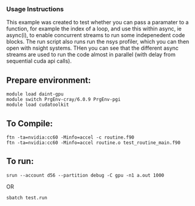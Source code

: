 ### Usage Instructions

This example was created to test whether you can pass a paramater to a function, for example the index of a loop, and use this within async, ie async(i), to enable concurrent streams to run some indepenedent code blocks. The run script also runs run the nsys profiler, which you can then open with nsight systems. THen you can see that the different async streams are used to run the code almost in parallel (with delay from sequential cuda api calls). 


## Prepare environment:
```
module load daint-gpu
module switch PrgEnv-cray/6.0.9 PrgEnv-pgi
module load cudatoolkit
```


## To Compile:
```
ftn -ta=nvidia:cc60 -Minfo=accel -c routine.f90
ftn -ta=nvidia:cc60 -Minfo=accel routine.o test_routine_main.f90
```

## To run:
```
srun --account d56 --partition debug -C gpu -n1 a.out 1000
```
OR
```
sbatch test.run
```
